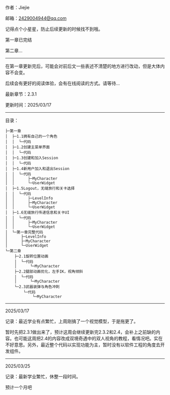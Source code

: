 作者：Jiejie

邮箱：2429004944@qq.com

记得点个小星星，防止后续更新的时候找不到哦。

第一章已完结

第二章...

------------------------------

在第一章更新完后，可能会对前后文一些表述不清楚的地方进行改动，但是大体内容不会变。

后续会有更好的阅读体验，会有在线阅读的方式。请等待...

最新章节：2.3.1

更新时间：2025/03/17

--------------------------------------

目录：

```
├─第一章
│  ├─1.1拥有自己的一个角色
│  │  └─代码
│  ├─1.2创建主菜单界面
│  │  └─代码
│  ├─1.3创建和加入Session
│  │  └─代码
│  ├─1.4新用户加入和退出Session
│  │  └─代码
│  │      ├─MyCharacter
│  │      └─UserWidget
│  ├─1.5Logout，无缝旅行和关卡选择
│  │  └─代码
│  │      ├─LevelInfo
│  │      ├─MyCharacter
│  │      └─UserWidget
│  ├─1.6无缝旅行传递信息和关卡UI
│  │  └─代码
│  │      ├─MyCharacter
│  │      └─UserWidget
│  └─第一章完整代码
│      ├─LevelInfo
│      ├─MyCharacter
│      └─UserWidget
└─第二章
    ├─2.1旋转位置动画
    │  └─代码
    │      └─MyCharacter
    ├─2.2腿部动画优化，左手IK，视角倾斜
    │  └─代码
    │      └─MyCharacter
    └─2.3武器装弹与角色冲刺
        └─代码
            └─MyCharacter
```



----------------------------------------------------------

2025/03/17

记录：最近学业有点繁忙，上周刚搞了一个视觉模型，于是拖更了。

暂时先把2.3.1做出来了，预计这周会继续更新完2.3.2和2.4，会补上之前缺的内容。也可能这周把2.4的内容改成双境奇遇中的双人视角的教程，看情况吧。实在不好意思。另外，最近整个代码以实现功能为主，暂时没有以软件工程的角度去开发组件。

------------------------------

2025/03/25

记录：最新学业繁忙，休整一段时间。

预计一个月吧
